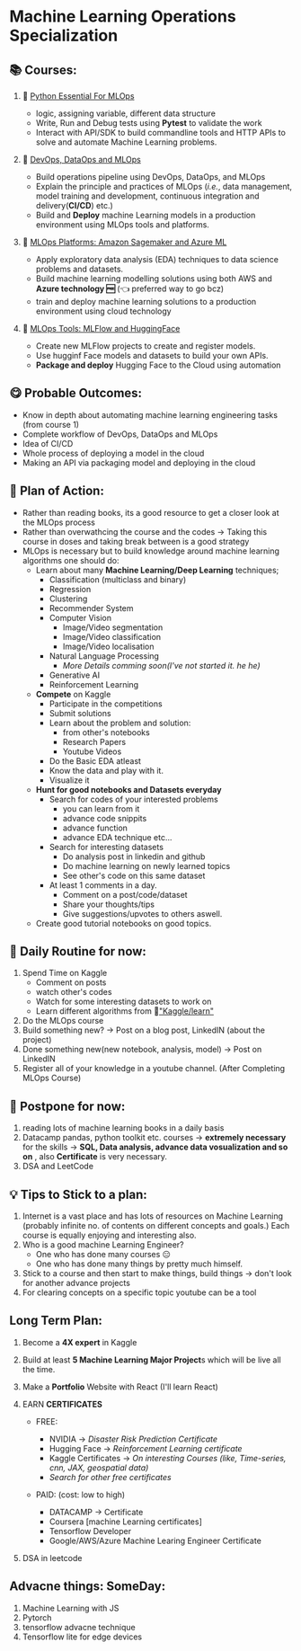 # Machine Learning Operations Specialization
## 📚 Courses:
1. 🐍 [Python Essential For MLOps](https://www.coursera.org/learn/python-mlops-duke?specialization=mlops-machine-learning-duke)
    * logic, assigning variable, different data structure
    * Write, Run and Debug tests using **Pytest** to validate the work
    * Interact with API/SDK to build commandline tools and HTTP APIs to solve and automate Machine Learning problems.
2. 🔄 [DevOps, DataOps and MLOps](https://www.coursera.org/learn/devops-dataops-mlops-duke?specialization=mlops-machine-learning-duke)
    * Build operations pipeline using DevOps, DataOps, and MLOps
    * Explain the principle and practices of MLOps (*i.e.*, data management, model training and development, continuous integration and delivery(**CI/CD**) etc.)
    * Build and **Deploy** machine Learning models in a production environment using MLOps tools and platforms.
3. 🤖 [MLOps Platforms: Amazon Sagemaker and Azure ML](https://www.coursera.org/learn/mlops-aws-azure-duke?specialization=mlops-machine-learning-duke)
    * Apply exploratory data analysis (EDA) techniques to data science problems and datasets.
    * Build machine learning modelling solutions using both AWS and **Azure technology 🆓** (👈 preferred way to go bcz)
    * train and deploy machine learning solutions to a production environment using cloud technology

4. 🤗 [MLOps Tools: MLFlow and HuggingFace](https://www.coursera.org/learn/mlops-mlflow-huggingface-duke?specialization=mlops-machine-learning-duke)
    * Create new MLFlow projects to create and register models.
    * Use hugginf Face models and datasets to build your own APIs.
    * **Package and deploy** Hugging Face to the Cloud using automation


## 😋 Probable Outcomes:
* Know in depth about automating machine learning engineering tasks (from course 1)
* Complete workflow of DevOps, DataOps and MLOps
* Idea of CI/CD
* Whole process of deploying a model in the cloud
* Making an API via packaging model and deploying in the cloud

## 🔎 Plan of Action:
* Rather than reading books, its a good resource to get a closer look at the MLOps process
* Rather than overwathcing the course and the codes $\rightarrow$ Taking this course in doses and taking break between is a good strategy
* MLOps is necessary but to build knowledge around machine learning algorithms one should do:
    * Learn about many **Machine Learning/Deep Learning** techniques;
        * Classification (multiclass and binary)
        * Regression
        * Clustering
        * Recommender System
        * Computer Vision
            * Image/Video segmentation
            * Image/Video classification
            * Image/Video localisation
        * Natural Language Processing
            * *More Details comming soon(I've not started it. he he)*
        * Generative AI
        * Reinforcement Learning
    * **Compete** on Kaggle
        * Participate in the competitions
        * Submit solutions
        * Learn about the problem and solution:
            * from other's notebooks
            * Research Papers
            * Youtube Videos
        * Do the Basic EDA atleast
        * Know the data and play with it.
        * Visualize it
    * **Hunt for good notebooks and Datasets everyday**
        * Search for codes of your interested problems
            * you can learn from it
            * advance code snippits
            * advance function
            * advance EDA technique etc...
        * Search for interesting datasets
            * Do analysis post in linkedin and github
            * Do machine learning on newly learned topics
            * See other's code on this same dataset
        * At least 1 comments in a day.
            * Comment on a post/code/dataset
            * Share your thoughts/tips
            * Give suggestions/upvotes to others aswell.
    * Create good tutorial notebooks on good topics.

## 📄 Daily Routine for now:
1. Spend Time on Kaggle
    * Comment on posts
    * watch other's codes
    * Watch for some interesting datasets to work on
    * Learn different algorithms from 🔗["Kaggle/learn"](https://www.kaggle.com/learn)
2. Do the MLOps course
3. Build something new? -> Post on a blog post, LinkedIN (about the project)
4. Done something new(new notebook, analysis, model) -> Post on LinkedIN
5. Register all of your knowledge in a youtube channel. (After Completing MLOps Course)

## 🚦 Postpone for now:
1. reading lots of machine learning books in a daily basis
2. Datacamp pandas, python toolkit etc. courses -> **extremely necessary** for the skills -> **SQL, Data analysis, advance data vosualization and so on** , also **Certificate** is very necessary.
3. DSA and LeetCode

## 💡 Tips to Stick to a plan:
1. Internet is a vast place and has lots of resources on Machine Learning (probably infinite no. of contents on different concepts and goals.) Each course is equally enjoying and interesting also.
2. Who is a good machine Learning Engineer?
    * One who has done many courses 😑
    * One who has done many things by pretty much himself.
3. Stick to a course and then start to make things, build things -> don't look for another advance projects
4. For clearing concepts on a specific topic youtube can be a tool

## Long Term Plan:
1. Become a **4X expert** in Kaggle
2. Build at least **5 Machine Learning Major Project**s which will be live all the time.
3. Make a **Portfolio** Website with React (I'll learn React)
4. EARN **CERTIFICATES**
    * FREE:
        * NVIDIA -> *Disaster Risk Prediction Certificate*
        * Hugging Face -> *Reinforcement Learning certificate*
        * Kaggle Certificates -> *On interesting Courses (like, Time-series, cnn, JAX, geospatial data)*
        * *Search for other free certificates*

    * PAID: (cost: low to high)
        * DATACAMP -> Certificate
        * Coursera [machine Learning certificates]
        * Tensorflow Developer
        * Google/AWS/Azure Machine Learing Engineer Certificate

5. DSA in leetcode

## Advacne things: SomeDay:
1. Machine Learning with JS
2. Pytorch
3. tensorflow advacne technique
4. Tensorflow lite for edge devices



